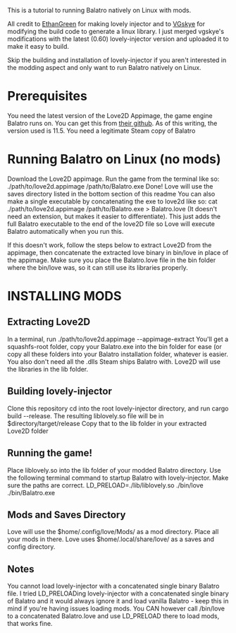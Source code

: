 This is a tutorial to running Balatro natively on Linux with mods.

All credit to [EthanGreen](https://github.com/ethangreen-dev/lovely-injector/) for making lovely injector and to [VGskye](https://github.com/vgskye/lovely-injector/tree/linux-support) for modifying the build code to generate a linux library. I just merged vgskye's modifications with the latest (0.60) lovely-injector version and uploaded it to make it easy to build. 

Skip the building and installation of lovely-injector if you aren't interested in the modding aspect and only want to run Balatro natively on Linux.

# Prerequisites
You need the latest version of the Love2D Appimage, the game engine Balatro runs on. You can get this from [their github](https://github.com/love2d/love/releases/). As of this writing, the version used is 11.5.
You need a legitimate Steam copy of Balatro

# Running Balatro on Linux (no mods)
Download the Love2D appimage.
Run the game from the terminal like so:
./path/to/love2d.appimage /path/to/Balatro.exe
Done! Love will use the saves directory listed in the bottom section of this readme
You can also make a single executable by concatenating the exe to love2d like so:
cat ./path/to/love2d.appimage /path/to/Balatro.exe > Balatro.love (It doesn't need an extension, but makes it easier to differentiate). This just adds the full Balatro executable to the end of the love2D file so Love will execute Balatro automatically when you run this.

If this doesn't work, follow the steps below to extract Love2D from the appimage, then concatenate the extracted love binary in bin/love in place of the appimage. Make sure you place the Balatro.love file in the bin folder where the bin/love was, so it can still use its libraries properly. 

# INSTALLING MODS
## Extracting Love2D
In a terminal, run ./path/to/love2d.appimage --appimage-extract
You'll get a squashfs-root folder, copy your Balatro.exe into the bin folder for ease (or copy all these folders into your Balatro installation folder, whatever is easier. You also don't need all the .dlls Steam ships Balatro with. Love2D will use the libraries in the lib folder.

## Building lovely-injector
Clone this repository
cd into the root lovely-injector directory, and run cargo build --release.
The resulting liblovely.so file will be in $directory/target/release
Copy that to the lib folder in your extracted Love2D folder

## Running the game!
Place liblovely.so into the lib folder of your modded Balatro directory.
Use the following terminal command to startup Balatro with lovely-injector. Make sure the paths are correct.
LD_PRELOAD=./lib/liblovely.so ./bin/love ./bin/Balatro.exe

## Mods and Saves Directory
Love will use the $home/.config/love/Mods/ as a mod directory. Place all your mods in there.
Love uses $home/.local/share/love/ as a saves and config directory.

## Notes
You cannot load lovely-injector with a concatenated single binary Balatro file. I tried LD_PRELOADing lovely-injector with a concatenated single binary of Balatro and it would always ignore it and load vanilla Balatro - keep this in mind if you're having issues loading mods. You CAN however call /bin/love to a concatenated Balatro.love and use LD_PRELOAD there to load mods, that works fine.

